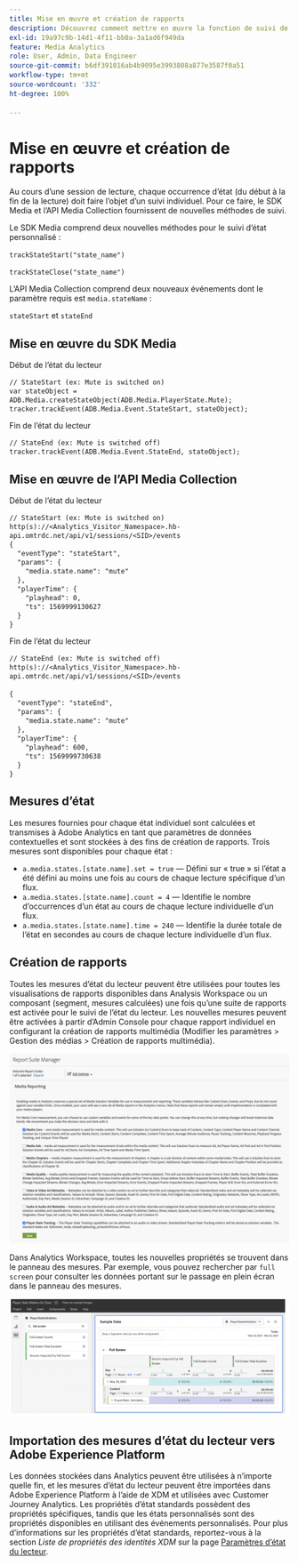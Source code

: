 ```yaml
---
title: Mise en œuvre et création de rapports
description: Découvrez comment mettre en œuvre la fonction de suivi de lʼétat du lecteur, y compris.
exl-id: 19a97c9b-14d1-4f11-bb0a-3a1ad6f949da
feature: Media Analytics
role: User, Admin, Data Engineer
source-git-commit: b6df391016ab4b9095e3993808a877e3587f0a51
workflow-type: tm+mt
source-wordcount: '332'
ht-degree: 100%

---
```


# Mise en œuvre et création de rapports

Au cours d’une session de lecture, chaque occurrence d’état (du début à la fin de la lecture) doit faire l’objet d’un suivi individuel. Pour ce faire, le SDK Media et l’API Media Collection fournissent de nouvelles méthodes de suivi.

Le SDK Media comprend deux nouvelles méthodes pour le suivi d’état personnalisé :

`trackStateStart("state_name")`

`trackStateClose("state_name")`


L’API Media Collection comprend deux nouveaux événements dont le paramètre requis est `media.stateName` :

`stateStart` et `stateEnd`

## Mise en œuvre du SDK Media

Début de l’état du lecteur

```
// StateStart (ex: Mute is switched on)
var stateObject = ADB.Media.createStateObject(ADB.Media.PlayerState.Mute);
tracker.trackEvent(ADB.Media.Event.StateStart, stateObject);
```

Fin de l’état du lecteur

```
// StateEnd (ex: Mute is switched off)
tracker.trackEvent(ADB.Media.Event.StateEnd, stateObject);
```


## Mise en œuvre de l’API Media Collection

Début de l’état du lecteur

```
// StateStart (ex: Mute is switched on)
http(s)://<Analytics_Visitor_Namespace>.hb-api.omtrdc.net/api/v1/sessions/<SID>/events
{
  "eventType": "stateStart",
  "params": {
    "media.state.name": "mute"
  },
  "playerTime": {
    "playhead": 0,
    "ts": 1569999130627
  }
}
```

Fin de l’état du lecteur

```
// StateEnd (ex: Mute is switched off)
http(s)://<Analytics_Visitor_Namespace>.hb-api.omtrdc.net/api/v1/sessions/<SID>/events

{
  "eventType": "stateEnd",
  "params": {
    "media.state.name": "mute"
  },
  "playerTime": {
    "playhead": 600,
    "ts": 1569999730638
  }
}
```

## Mesures d’état

Les mesures fournies pour chaque état individuel sont calculées et transmises à Adobe Analytics en tant que paramètres de données contextuelles et sont stockées à des fins de création de rapports. Trois mesures sont disponibles pour chaque état :

* `a.media.states.[state.name].set = true` — Défini sur « true » si l’état a été défini au moins une fois au cours de chaque lecture spécifique d’un flux.
* `a.media.states.[state.name].count = 4` — Identifie le nombre d’occurrences d’un état au cours de chaque lecture individuelle d’un flux.
* `a.media.states.[state.name].time = 240` — Identifie la durée totale de l’état en secondes au cours de chaque lecture individuelle d’un flux.

## Création de rapports

Toutes les mesures d’état du lecteur peuvent être utilisées pour toutes les visualisations de rapports disponibles dans Analysis Workspace ou un composant (segment, mesures calculées) une fois qu’une suite de rapports est activée pour le suivi de l’état du lecteur. Les nouvelles mesures peuvent être activées à partir d’Admin Console pour chaque rapport individuel en configurant la création de rapports multimédia (Modifier les paramètres > Gestion des médias > Création de rapports multimédia).

![](assets/report-setup.png)

Dans Analytics Workspace, toutes les nouvelles propriétés se trouvent dans le panneau des mesures. Par exemple, vous pouvez rechercher par `full screen` pour consulter les données portant sur le passage en plein écran dans le panneau des mesures.

![](assets/full-screen-report.png)

## Importation des mesures d’état du lecteur vers Adobe Experience Platform

Les données stockées dans Analytics peuvent être utilisées à n’importe quelle fin, et les mesures d’état du lecteur peuvent être importées dans Adobe Experience Platform à l’aide de XDM et utilisées avec Customer Journey Analytics. Les propriétés d’état standards possèdent des propriétés spécifiques, tandis que les états personnalisés sont des propriétés disponibles en utilisant des événements personnalisés. Pour plus d’informations sur les propriétés d’état standards, reportez-vous à la section *Liste de propriétés des identités XDM* sur la page [Paramètres d’état du lecteur](/help/metrics-and-metadata/player-state-parameters.md).
